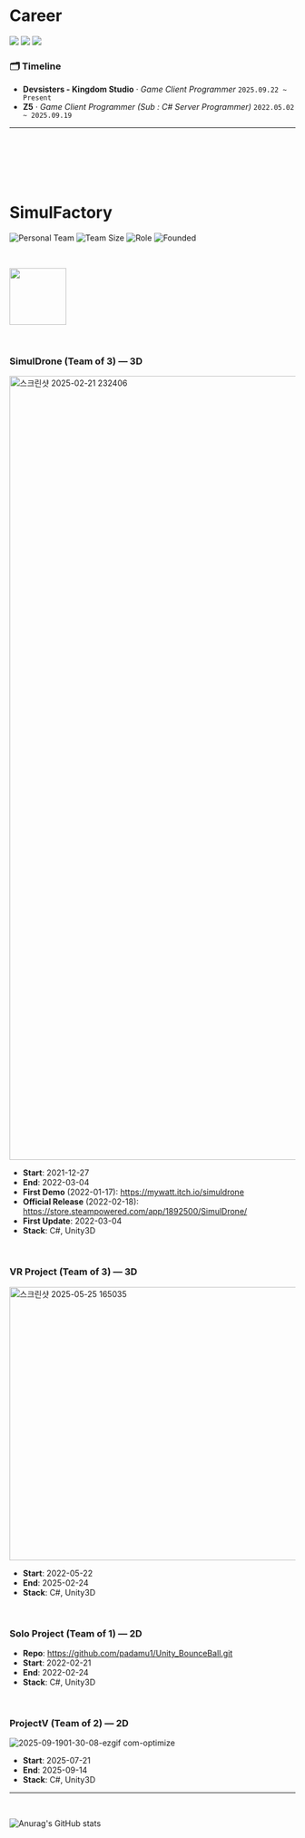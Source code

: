 # Career
<p>
  <img src="https://img.shields.io/badge/Role-Game%20Client%20Programmer-blue">
  <img src="https://img.shields.io/badge/Experience-4%2B%20yrs-lightgrey">
  <img src="https://img.shields.io/badge/Focus-Unity%20(C%23)%20%7C%20Performance%20%7C%20Tooling-orange">
</p>

### 🗂️ Timeline
- **Devsisters - Kingdom Studio** · *Game Client Programmer*  `2025.09.22 ~ Present`
- **Z5** · *Game Client Programmer (Sub : C# Server Programmer)*  `2022.05.02 ~ 2025.09.19`


---

<p>&nbsp;</p>
<p>&nbsp;</p>
<p>&nbsp;</p>


# SimulFactory

![Personal Team](https://img.shields.io/badge/Team-Personal%20(Indie)-blue)
![Team Size](https://img.shields.io/badge/Team%20Size-3-brightgreen)
![Role](https://img.shields.io/badge/Role-Owner%20%7C%20Lead%20Client%20Prog.-orange)
![Founded](https://img.shields.io/badge/Founded-2021-lightgrey)

&nbsp;

<img src="https://user-images.githubusercontent.com/26586104/149724911-88f90334-8e08-44ee-b11b-35a312c9cc86.png" width="100" height="100"/>

&nbsp;

### SimulDrone (Team of 3) — 3D

<img width="2540" height="1382" alt="스크린샷 2025-02-21 232406" src="https://github.com/user-attachments/assets/e2539b78-06c7-49a1-9362-174bf1a33608" />

- **Start**: 2021-12-27  
- **End**: 2022-03-04  
- **First Demo** (2022-01-17): https://mywatt.itch.io/simuldrone  
- **Official Release** (2022-02-18): https://store.steampowered.com/app/1892500/SimulDrone/  
- **First Update**: 2022-03-04  
- **Stack**: C#, Unity3D

&nbsp;

### VR Project (Team of 3) — 3D

<img width="698" height="482" alt="스크린샷 2025-05-25 165035" src="https://github.com/user-attachments/assets/94921f8a-c529-4fca-83ec-6f7f4090d5f1" />

- **Start**: 2022-05-22
- **End**: 2025-02-24
- **Stack**: C#, Unity3D

&nbsp;

### Solo Project (Team of 1) — 2D
- **Repo**: https://github.com/padamu1/Unity_BounceBall.git  
- **Start**: 2022-02-21
- **End**: 2022-02-24
- **Stack**: C#, Unity3D

&nbsp;

### ProjectV (Team of 2) — 2D

![2025-09-1901-30-08-ezgif com-optimize](https://github.com/user-attachments/assets/d33e0db9-6b0f-424c-9b3d-f03560d9fbdf)

- **Start**: 2025-07-21
- **End**: 2025-09-14
- **Stack**: C#, Unity3D
---

&nbsp;

![Anurag's GitHub stats](https://github-readme-stats.vercel.app/api?username=padamu1&show_icons=true&theme=white)

<br />

<!--
**padamu1/padamu1** is a ✨ _special_ ✨ repository because its `README.md` (this file) appears on your GitHub profile.

Here are some ideas to get you started:

- 🔭 I’m currently working on ...
- 🌱 I’m currently learning ...
- 👯 I’m looking to collaborate on ...
- 🤔 I’m looking for help with ...
- 💬 Ask me about ...
- 📫 How to reach me: ...
- 😄 Pronouns: ...
- ⚡ Fun fact: ...
-->
